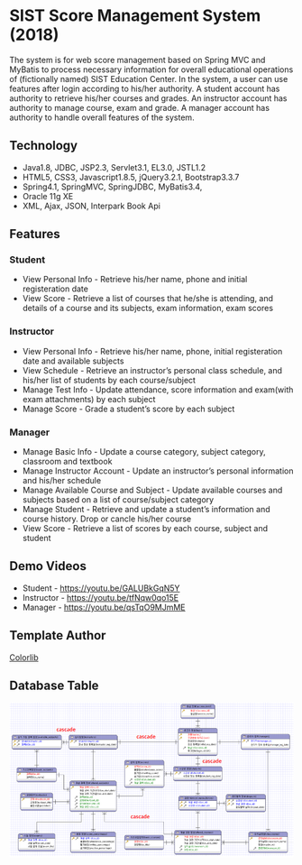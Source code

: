 # SIST Score Management System (2018)
The system is for web score management based on Spring MVC and MyBatis to process necessary information for overall educational operations of (fictionally named) SIST Education Center. In the system, a user can use features after login according to his/her authority. A student account has authority to retrieve his/her courses and grades. An instructor account has authority to manage course, exam and grade. A manager account has authority to handle overall features of the system.

## Technology
* Java1.8, JDBC, JSP2.3, Servlet3.1, EL3.0, JSTL1.2
* HTML5, CSS3, Javascript1.8.5, jQuery3.2.1, Bootstrap3.3.7
* Spring4.1, SpringMVC, SpringJDBC, MyBatis3.4,
* Oracle 11g XE
* XML, Ajax, JSON, Interpark Book Api

## Features
### Student
* View Personal Info - Retrieve his/her name, phone and initial registeration date
* View Score - Retrieve a list of courses that he/she is attending, and details of a course and its subjects, exam information, exam scores

### Instructor
* View Personal Info -  Retrieve his/her name, phone, initial registeration date and available subjects
* View Schedule - Retrieve an instructor’s personal class schedule, and his/her list of students by each course/subject
* Manage Test Info - Update attendance, score information and exam(with exam attachments) by each subject
* Manage Score - Grade a student’s score by each subject

### Manager
* Manage Basic Info - Update a course category, subject category, classroom and textbook
* Manage Instructor Account - Update an instructor’s personal information and his/her schedule
* Manage Available Course and Subject - Update available courses and subjects based on a list of course/subject category
* Manage Student - Retrieve and update a student’s information and course history. Drop or cancle his/her course
* View Score - Retrieve a list of scores by each course, subject and student

## Demo Videos
* Student - <https://youtu.be/GALUBkGqN5Y>
* Instructor - <https://youtu.be/tfNqw0qo15E>
* Manager - <https://youtu.be/qsTqO9MJmME>

## Template Author
[Colorlib](https://colorlib.com)

## Database Table
![data-schema](img/final-schema.png)
